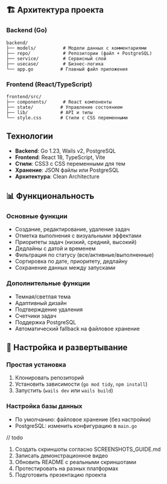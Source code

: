 ## 🏗️ Архитектура проекта

### Backend (Go)
```
backend/
├── models/          # Модели данных с комментариями
├── repo/            # Репозитории (файл + PostgreSQL)
├── service/         # Сервисный слой
├── usecase/         # Бизнес-логика
└── app.go          # Главный файл приложения
```

### Frontend (React/TypeScript)
```
frontend/src/
├── components/      # React компоненты
├── state/          # Управление состоянием
├── lib/            # API и типы
└── style.css       # Стили с CSS переменными
```

## Технологии

- **Backend**: Go 1.23, Wails v2, PostgreSQL
- **Frontend**: React 18, TypeScript, Vite
- **Стили**: CSS3 с CSS переменными для тем
- **Хранение**: JSON файлы или PostgreSQL
- **Архитектура**: Clean Architecture

## 📊 Функциональность

### Основные функции
- Создание, редактирование, удаление задач
- Отметка выполнения с визуальными эффектами
- Приоритеты задач (низкий, средний, высокий)
- Дедлайны с датой и временем
- Фильтрация по статусу (все/активные/выполненные)
- Сортировка по дате, приоритету, дедлайну
- Сохранение данных между запусками

### Дополнительные функции
- Темная/светлая тема
- Адаптивный дизайн
- Подтверждение удаления
- Счетчики задач
- Поддержка PostgreSQL
- Автоматический fallback на файловое хранение

## 🔧 Настройка и развертывание

### Простая установка
1. Клонировать репозиторий
2. Установить зависимости (`go mod tidy`, `npm install`)
3. Запустить (`wails dev` или `wails build`)

### Настройка базы данных
- По умолчанию: файловое хранение (без настройки)
- PostgreSQL: изменить конфигурацию в `main.go`

// todo

1. Создать скриншоты согласно SCREENSHOTS_GUIDE.md
2. Записать демонстрационное видео
3. Обновить README с реальными скриншотами
4. Протестировать на разных платформах
5. Подготовить презентацию проекта
